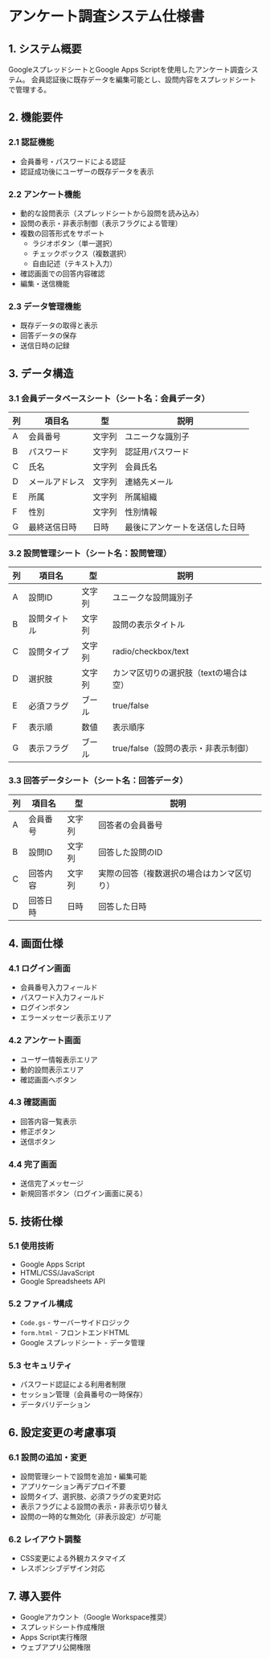 # アンケート調査システム仕様書

## 1. システム概要
GoogleスプレッドシートとGoogle Apps Scriptを使用したアンケート調査システム。
会員認証後に既存データを編集可能とし、設問内容をスプレッドシートで管理する。

## 2. 機能要件

### 2.1 認証機能
- 会員番号・パスワードによる認証
- 認証成功後にユーザーの既存データを表示

### 2.2 アンケート機能
- 動的な設問表示（スプレッドシートから設問を読み込み）
- 設問の表示・非表示制御（表示フラグによる管理）
- 複数の回答形式をサポート
  - ラジオボタン（単一選択）
  - チェックボックス（複数選択）
  - 自由記述（テキスト入力）
- 確認画面での回答内容確認
- 編集・送信機能

### 2.3 データ管理機能
- 既存データの取得と表示
- 回答データの保存
- 送信日時の記録

## 3. データ構造

### 3.1 会員データベースシート（シート名：会員データ）
| 列  | 項目名         | 型     | 説明                           |
| --- | -------------- | ------ | ------------------------------ |
| A   | 会員番号       | 文字列 | ユニークな識別子               |
| B   | パスワード     | 文字列 | 認証用パスワード               |
| C   | 氏名           | 文字列 | 会員氏名                       |
| D   | メールアドレス | 文字列 | 連絡先メール                   |
| E   | 所属           | 文字列 | 所属組織                       |
| F   | 性別           | 文字列 | 性別情報                       |
| G   | 最終送信日時   | 日時   | 最後にアンケートを送信した日時 |

### 3.2 設問管理シート（シート名：設問管理）
| 列  | 項目名       | 型     | 説明                                   |
| --- | ------------ | ------ | -------------------------------------- |
| A   | 設問ID       | 文字列 | ユニークな設問識別子                   |
| B   | 設問タイトル | 文字列 | 設問の表示タイトル                     |
| C   | 設問タイプ   | 文字列 | radio/checkbox/text                    |
| D   | 選択肢       | 文字列 | カンマ区切りの選択肢（textの場合は空） |
| E   | 必須フラグ   | ブール | true/false                             |
| F   | 表示順       | 数値   | 表示順序                               |
| G   | 表示フラグ   | ブール | true/false（設問の表示・非表示制御）   |

### 3.3 回答データシート（シート名：回答データ）
| 列  | 項目名   | 型     | 説明                                       |
| --- | -------- | ------ | ------------------------------------------ |
| A   | 会員番号 | 文字列 | 回答者の会員番号                           |
| B   | 設問ID   | 文字列 | 回答した設問のID                           |
| C   | 回答内容 | 文字列 | 実際の回答（複数選択の場合はカンマ区切り） |
| D   | 回答日時 | 日時   | 回答した日時                               |

## 4. 画面仕様

### 4.1 ログイン画面
- 会員番号入力フィールド
- パスワード入力フィールド
- ログインボタン
- エラーメッセージ表示エリア

### 4.2 アンケート画面
- ユーザー情報表示エリア
- 動的設問表示エリア
- 確認画面へボタン

### 4.3 確認画面
- 回答内容一覧表示
- 修正ボタン
- 送信ボタン

### 4.4 完了画面
- 送信完了メッセージ
- 新規回答ボタン（ログイン画面に戻る）

## 5. 技術仕様

### 5.1 使用技術
- Google Apps Script
- HTML/CSS/JavaScript
- Google Spreadsheets API

### 5.2 ファイル構成
- `Code.gs` - サーバーサイドロジック
- `form.html` - フロントエンドHTML
- Google スプレッドシート - データ管理

### 5.3 セキュリティ
- パスワード認証による利用者制限
- セッション管理（会員番号の一時保存）
- データバリデーション

## 6. 設定変更の考慮事項

### 6.1 設問の追加・変更
- 設問管理シートで設問を追加・編集可能
- アプリケーション再デプロイ不要
- 設問タイプ、選択肢、必須フラグの変更対応
- 表示フラグによる設問の表示・非表示切り替え
- 設問の一時的な無効化（非表示設定）が可能

### 6.2 レイアウト調整
- CSS変更による外観カスタマイズ
- レスポンシブデザイン対応

## 7. 導入要件
- Googleアカウント（Google Workspace推奨）
- スプレッドシート作成権限
- Apps Script実行権限
- ウェブアプリ公開権限
